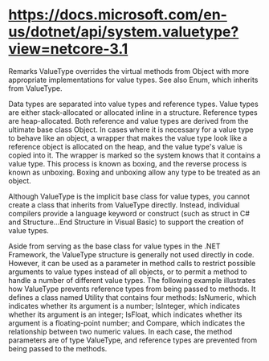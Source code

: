 # https://docs.microsoft.com/en-us/dotnet/api/system.valuetype?view=netcore-3.1

Remarks
ValueType overrides the virtual methods from Object with more appropriate implementations for value types. See also Enum, which inherits from ValueType.

Data types are separated into value types and reference types. Value types are either stack-allocated or allocated inline in a structure. Reference types are heap-allocated. Both reference and value types are derived from the ultimate base class Object. In cases where it is necessary for a value type to behave like an object, a wrapper that makes the value type look like a reference object is allocated on the heap, and the value type's value is copied into it. The wrapper is marked so the system knows that it contains a value type. This process is known as boxing, and the reverse process is known as unboxing. Boxing and unboxing allow any type to be treated as an object.

Although ValueType is the implicit base class for value types, you cannot create a class that inherits from ValueType directly. Instead, individual compilers provide a language keyword or construct (such as struct in C# and Structure…End Structure in Visual Basic) to support the creation of value types.

Aside from serving as the base class for value types in the .NET Framework, the ValueType structure is generally not used directly in code. However, it can be used as a parameter in method calls to restrict possible arguments to value types instead of all objects, or to permit a method to handle a number of different value types. The following example illustrates how ValueType prevents reference types from being passed to methods. It defines a class named Utility that contains four methods: IsNumeric, which indicates whether its argument is a number; IsInteger, which indicates whether its argument is an integer; IsFloat, which indicates whether its argument is a floating-point number; and Compare, which indicates the relationship between two numeric values. In each case, the method parameters are of type ValueType, and reference types are prevented from being passed to the methods.